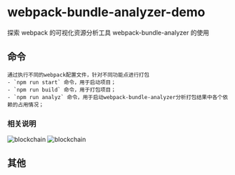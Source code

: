# webpack-bundle-analyzer-demo

探索 webpack 的可视化资源分析工具 webpack-bundle-analyzer 的使用

## 命令

```
通过执行不同的webpack配置文件，针对不同功能点进行打包
- `npm run start` 命令，用于启动项目；
- `npm run build` 命令，用于打包项目；
- `npm run analyz` 命令，用于启动webpack-bundle-analyzer分析打包结果中各个依赖的占用情况；
```

### 相关说明

![blockchain]("webpack-bundle-analyzer分析结果图")
![blockchain]("123")

## 其他

